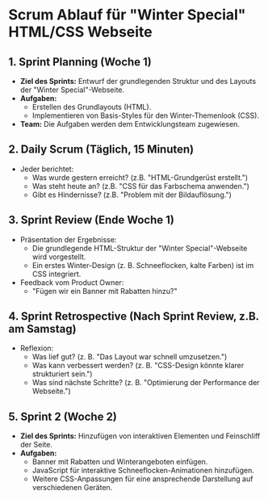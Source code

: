 # Scrum Ablauf für "Winter Special" HTML/CSS Webseite

## 1. Sprint Planning (Woche 1)
- **Ziel des Sprints:** Entwurf der grundlegenden Struktur und des Layouts der "Winter Special"-Webseite.
- **Aufgaben:**
  - Erstellen des Grundlayouts (HTML).
  - Implementieren von Basis-Styles für den Winter-Themenlook (CSS).
- **Team:** Die Aufgaben werden dem Entwicklungsteam zugewiesen.

## 2. Daily Scrum (Täglich, 15 Minuten)
- Jeder berichtet:
  - Was wurde gestern erreicht? (z.B. "HTML-Grundgerüst erstellt.")
  - Was steht heute an? (z.B. "CSS für das Farbschema anwenden.")
  - Gibt es Hindernisse? (z.B. "Problem mit der Bildauflösung.")

## 3. Sprint Review (Ende Woche 1)
- Präsentation der Ergebnisse:
  - Die grundlegende HTML-Struktur der "Winter Special"-Webseite wird vorgestellt.
  - Ein erstes Winter-Design (z. B. Schneeflocken, kalte Farben) ist im CSS integriert.
- Feedback vom Product Owner:
  - "Fügen wir ein Banner mit Rabatten hinzu?"

## 4. Sprint Retrospective (Nach Sprint Review, z.B. am Samstag)
- Reflexion:
  - Was lief gut? (z. B. "Das Layout war schnell umzusetzen.")
  - Was kann verbessert werden? (z. B. "CSS-Design könnte klarer strukturiert sein.")
  - Was sind nächste Schritte? (z. B. "Optimierung der Performance der Webseite.")

## 5. Sprint 2 (Woche 2)
- **Ziel des Sprints:** Hinzufügen von interaktiven Elementen und Feinschliff der Seite.
- **Aufgaben:**
  - Banner mit Rabatten und Winterangeboten einfügen.
  - JavaScript für interaktive Schneeflocken-Animationen hinzufügen.
  - Weitere CSS-Anpassungen für eine ansprechende Darstellung auf verschiedenen Geräten.
